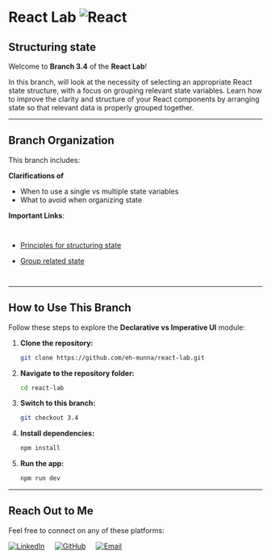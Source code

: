 # **React Lab** ![React](https://img.shields.io/badge/React-%2320232a?style=flat&logo=react&logoColor=%2361DAFB)

## **Structuring state**

Welcome to **Branch 3.4** of the **React Lab**!

In this branch, will look at the necessity of selecting an appropriate React state structure, with a focus on grouping relevant state variables. Learn how to improve the clarity and structure of your React components by arranging state so that relevant data is properly grouped together.

---

## **Branch Organization**

This branch includes:

**Clarifications of**

- When to use a single vs multiple state variables
- What to avoid when organizing state

**Important Links**:

  <div style="display: flex; flex-direction: column; gap: 20px;">

- <a href='https://react.dev/learn/choosing-the-state-structure#principles-for-structuring-state'>Principles for structuring state</a>
- <a href='https://react.dev/learn/choosing-the-state-structure#group-related-state'>Group related state</a>

  </div>

---

## **How to Use This Branch**

Follow these steps to explore the **Declarative vs Imperative UI** module:

1. **Clone the repository:**

   ```bash
   git clone https://github.com/eh-munna/react-lab.git
   ```

2. **Navigate to the repository folder:**

   ```bash
   cd react-lab
   ```

3. **Switch to this branch:**

   ```bash
   git checkout 3.4
   ```

4. **Install dependencies:**

   ```bash
   npm install
   ```

5. **Run the app:**

   ```bash
   npm run dev
   ```

---

## **Reach Out to Me**

Feel free to connect on any of these platforms:

<div style="display: flex; gap: 20px;">
   <a href="https://www.linkedin.com/in/eh-munna/">
      <img src="https://img.shields.io/badge/LinkedIn-%230A66C2?style=flat&logo=linkedin&logoColor=white" alt="LinkedIn">
   </a>
   <a href="https://github.com/eh-munna">
      <img src="https://img.shields.io/badge/GitHub-%23121011?style=flat&logo=github&logoColor=white" alt="GitHub">
   </a>
   <a href="mailto:emran.h.munna@gmail.com">
      <img src="https://img.shields.io/badge/emran.h.munna@gmail.com-%23D14836?style=flat&logo=gmail&logoColor=white" alt="Email">
   </a>
</div>
